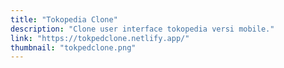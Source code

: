 ```yaml
---
title: "Tokopedia Clone"
description: "Clone user interface tokopedia versi mobile."
link: "https://tokpedclone.netlify.app/"
thumbnail: "tokpedclone.png"
---
```

